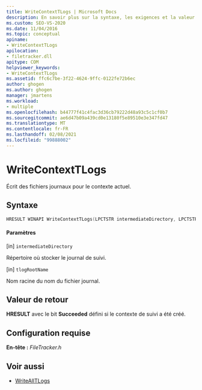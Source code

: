 ```yaml
---
title: WriteContextTLogs | Microsoft Docs
description: En savoir plus sur la syntaxe, les exigences et la valeur de retour pour WriteContextTLogs, qui écrit les fichiers journaux du contexte actuel.
ms.custom: SEO-VS-2020
ms.date: 11/04/2016
ms.topic: conceptual
apiname:
- WriteContextTLogs
apilocation:
- filetracker.dll
apitype: COM
helpviewer_keywords:
- WriteContextTLogs
ms.assetid: ffc6c7be-3f22-4624-9ffc-0122fe72b6ec
author: ghogen
ms.author: ghogen
manager: jmartens
ms.workload:
- multiple
ms.openlocfilehash: b44777f41c4fac3d36cb79222d48a93c5c1cf0b7
ms.sourcegitcommit: ae6d47b09a439cd0e13180f5e89510e3e347fd47
ms.translationtype: MT
ms.contentlocale: fr-FR
ms.lasthandoff: 02/08/2021
ms.locfileid: "99888002"
---
```

# <a name="writecontexttlogs"></a>WriteContextTLogs

Écrit des fichiers journaux pour le contexte actuel.

## <a name="syntax"></a>Syntaxe

```cpp
HRESULT WINAPI WriteContextTLogs(LPCTSTR intermediateDirectory, LPCTSTR tlogRootName);
```

#### <a name="parameters"></a>Paramètres

[in] `intermediateDirectory`

 Répertoire où stocker le journal de suivi.

[in] `tlogRootName`

 Nom racine du nom du fichier journal.

## <a name="return-value"></a>Valeur de retour

 **HRESULT** avec le bit **Succeeded** défini si le contexte de suivi a été créé.

## <a name="requirements"></a>Configuration requise

 **En-tête :** *FileTracker.h*

## <a name="see-also"></a>Voir aussi

- [WriteAllTLogs](../msbuild/writealltlogs.md)